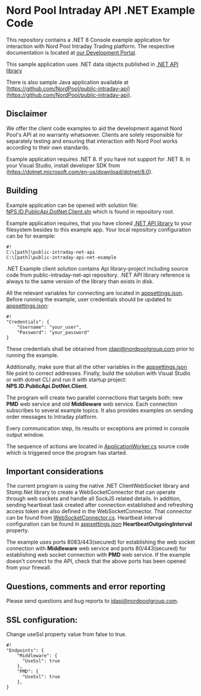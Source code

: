 # Nord Pool Intraday API .NET Example Code #

This repository contains a .NET 8 Console example application for interaction with Nord Pool Intraday Trading platform. The respective documentation is located at [our Development Portal](https://developers.nordpoolgroup.com/v1.0/docs/id-introduction). 

This sample application uses .NET data objects published in [.NET API library](https://github.com/NordPool/public-intraday-net-api)

There is also sample Java application available at [https://github.com/NordPool/public-intraday-api](https://github.com/NordPool/public-intraday-api). 

## Disclaimer ##

We offer the client code examples to aid the development against Nord Pool's API at no warranty whatsoever. Clients are solely responsible for separately testing and ensuring that interaction with Nord Pool works according to their own standards.

Example application requires .NET 8. If you have not support for .NET 8. in your Visual Studio, install developer SDK from (https://dotnet.microsoft.com/en-us/download/dotnet/8.0).


## Building ##

Example application can be opened with solution file: [NPS.ID.PublicApi.DotNet.Client.sln](NPS.ID.PublicApi.DotNet.Client.sln) which is found in repository root.

Example application requires, that you have cloned [.NET API library](https://github.com/NordPool/public-intraday-net-api) to your filesystem besides to this example app. Your local repository configuration can be for example:
```
#!
C:\[path]\public-intraday-net-api
C:\[path]\public-intraday-api-net-example
```

.NET Example client solution contains Api library-project including source code from public-intraday-net-api repository. .NET API library reference is always to the same version of the library than exists in disk.

All the relevant variables for connecting are located in [appsettings.json](NPS.ID.PublicApi.DotNet.Client/appsettings.json). Before running the example, user credentials should be updated to [appsettings.json](NPS.ID.PublicApi.DotNet.Client/appsettings.json):
```
#!
"Credentials": {
    "Username": "your_user",
    "Password": "your_password"
}
```
These credentials shall be obtained from [idapi@nordpoolgroup.com](mailto:idapi@nordpoolgroup.com) prior to running the example.

Additionally, make sure that all the other variables in the [appsettings.json](NPS.ID.PublicApi.DotNet.Client/appsettings.json) file point to correct addresses.
Finally, build the solution with Visual Studio or with dotnet CLI and run it with startup project: **NPS.ID.PublicApi.DotNet.Client**.

The program will create two parallel connections that targets both: new **PMD** web service and old **Middleware** web service. 
Each connection subscribes to several example topics. It also provides examples on sending order messages to Intraday platform.

Every communication step, its results or exceptions are printed in console output window.

The sequence of actions are located in [ApplicationWorker.cs](NPS.ID.PublicApi.DotNet.Client/ApplicationWorker.cs) source code which is triggered once the program has started.

## Important considerations ##

The current program is using the native .NET ClientWebSocket library and Stomp.Net library to create a WebSocketConnector that can operate through web sockets and handle all SockJS related details. In addition, sending heartbeat task created after connection established and refreshing access token are also defined in the WebSocketConnector. That connector can be found from [WebSocketConnector.cs](NPS.ID.PublicApi.DotNet.Client/Connection/WebSocketConnector.cs). 
Heartbeat interval configuration can be found in [appsettings.json](NPS.ID.PublicApi.DotNet.Client/appsettings.json) **HeartbeatOutgoingInterval** property.

The example uses ports 8083/443(secured) for establishing the web socket connection with **Middleware** web service and ports 80/443(secured) for establishing web socket connection with **PMD** web service. 
If the example doesn't connect to the API, check that the above ports has been opened from your firewall.

## Questions, comments and error reporting ##

Please send questions and bug reports to [idapi@nordpoolgroup.com](mailto:idapi@nordpoolgroup.com).

## SSL configuration: 

Change  useSsl property value from false to true.
```
#!
"Endpoints": {
    "Middleware": {
      "UseSsl": true
    },
    "PMD": {
      "UseSsl": true
    },
}
```
